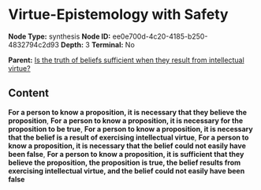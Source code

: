# Virtue-Epistemology with Safety

**Node Type:** synthesis
**Node ID:** ee0e700d-4c20-4185-b250-4832794c2d93
**Depth:** 3
**Terminal:** No

**Parent:** [Is the truth of beliefs sufficient when they result from intellectual virtue?](is-the-truth-of-beliefs-sufficient-when-they-result-from-intellectual-virtue.md)

## Content

**For a person to know a proposition, it is necessary that they believe the proposition**, **For a person to know a proposition, it is necessary for the proposition to be true**, **For a person to know a proposition, it is necessary that the belief is a result of exercising intellectual virtue**, **For a person to know a proposition, it is necessary that the belief could not easily have been false**, **For a person to know a proposition, it is sufficient that they believe the proposition, the proposition is true, the belief results from exercising intellectual virtue, and the belief could not easily have been false**
